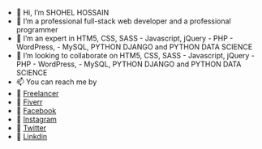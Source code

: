 - 👋 Hi, I’m SHOHEL HOSSAIN
- 👀 I’m a professional full-stack web developer and a professional programmer
- 🌱 I’m an expert in HTM5, CSS, SASS - Javascript, jQuery - PHP - WordPress, - MySQL, PYTHON DJANGO and PYTHON DATA SCIENCE
- 💞️ I’m looking to collaborate on HTM5, CSS, SASS - Javascript, jQuery - PHP - WordPress, - MySQL, PYTHON DJANGO and PYTHON DATA SCIENCE 
- 📫 You can reach me by 
- 🚀 <a href="https://www.freelancer.com/u/developershohel">Freelancer</a>
- 🚀 <a href="https://www.fiverr.com/wordpressshohel">Fiverr</a>
- 🚀 <a href="https://www.facebook.com/developershohel">Facebook</a>
- 🚀 <a href="https://www.instagram.com/developershohel/">Instagram</a>
- 🚀 <a href="https://twitter.com/developershohel">Twitter</a>
- 🚀 <a href="https://www.linkedin.com/in/shohelhossain/">Linkdin</a>
